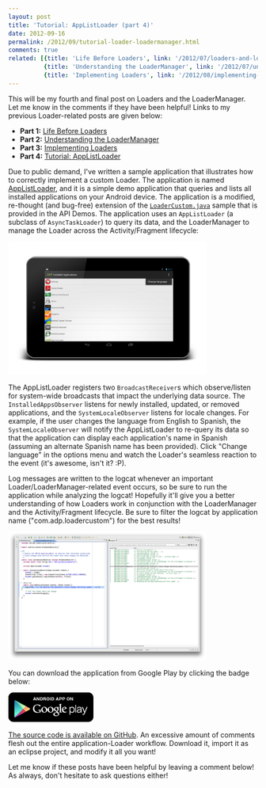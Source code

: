 ```yaml
---
layout: post
title: 'Tutorial: AppListLoader (part 4)'
date: 2012-09-16
permalink: /2012/09/tutorial-loader-loadermanager.html
comments: true
related: [{title: 'Life Before Loaders', link: '/2012/07/loaders-and-loadermanager-background.html'},
          {title: 'Understanding the LoaderManager', link: '/2012/07/understanding-loadermanager.html'},
          {title: 'Implementing Loaders', link: '/2012/08/implementing-loaders.html'}]
---
```


This will be my fourth and final post on Loaders and the LoaderManager. Let me know in the comments if they have been helpful!
Links to my previous Loader-related posts are given below:

  + **Part 1:** <a href="/2012/07/loaders-and-loadermanager-background.html">Life Before Loaders</a>
  + **Part 2:** <a href="/2012/07/understanding-loadermanager.html">Understanding the LoaderManager</a>
  + **Part 3:** <a href="/2012/08/implementing-loaders.html">Implementing Loaders</a>
  + **Part 4:** <a href="/2012/09/tutorial-loader-loadermanager.html">Tutorial: AppListLoader</a>

Due to public demand, I've written a sample application that illustrates how to correctly implement a custom Loader.
The application is named <a href="https://play.google.com/store/apps/details?id=com.adp.loadercustom">AppListLoader</a>,
and it is a simple demo application that queries and lists all installed applications on your Android device.
The application is a modified, re-thought (and bug-free) extension of the
<a href="http://grepcode.com/file/repository.grepcode.com/java/ext/com.google.android/android-apps/4.1.1_r1/com/example/android/apis/app/LoaderCustom.java">`LoaderCustom.java`</a>
sample that is provided in the API Demos. The application uses an `AppListLoader`
(a subclass of `AsyncTaskLoader`) to query its data, and the LoaderManager to
manage the Loader across the Activity/Fragment lifecycle:

<!--more-->

<a href="/images/posts/2012/09/16/app-screenshot.png">
<img src="/images/posts/2012/09/16/app-screenshot.png" style="border:0px; width:400px; height:269px;"/>
</a>

The AppListLoader registers two `BroadcastReceiver`s which observe/listen for system-wide broadcasts that
impact the underlying data source. The `InstalledAppsObserver` listens for newly installed, updated, or
removed applications, and the `SystemLocaleObserver` listens for locale changes. For example, if the user
changes the language from English to Spanish, the `SystemLocaleObserver` will notify the AppListLoader to
re-query its data so that the application can display each application's name in Spanish (assuming an alternate
Spanish name has been provided). Click "Change language" in the options menu and watch the Loader's seamless
reaction to the event (it's awesome, isn't it? :P).

Log messages are written to the logcat whenever an important Loader/LoaderManager-related event occurs, so be
sure to run the application while analyzing the logcat! Hopefully it'll give you a better understanding of how
Loaders work in conjunction with the LoaderManager and the Activity/Fragment lifecycle. Be sure to filter the
logcat by application name ("com.adp.loadercustom") for the best results!

<a href="/images/posts/2012/09/16/eclipse-screenshot.png">
<img src="/images/posts/2012/09/16/eclipse-screenshot.png" style="border:0px; width:400px; height:260px;"/>
</a>

You can download the application from Google Play by clicking the badge below:

<a href="https://play.google.com/store/apps/details?id=com.adp.loadercustom">
<img src="/images/posts/2012/09/16/google-play-badge.png" />
</a>

<a href="https://github.com/alexjlockwood/AppListLoader">The source code is available on GitHub</a>.
An excessive amount of comments flesh out the entire application-Loader workflow. Download it,
import it as an eclipse project, and modify it all you want!

Let me know if these posts have been helpful by leaving a comment below! As always,
don't hesitate to ask questions either!
